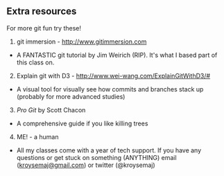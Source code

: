 ##  Extra resources

For more git fun try these!

1. git immersion - http://www.gitimmersion.com
  - A FANTASTIC git tutorial by Jim Weirich (RIP). It's what I based part of this class on.

2. Explain git with D3 - http://www.wei-wang.com/ExplainGitWithD3/#
  - A visual tool for visually see how commits and branches stack up (probably for more advanced studies)

3. *Pro Git* by Scott Chacon
  - A comprehensive guide if you like killing trees

4. ME! - a human
  - All my classes come with a year of tech support. If you have any questions or get stuck on something (ANYTHING) email (kroysemaj@gmail.com) or twitter (@kroysemaj)